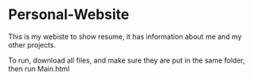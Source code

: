 # Personal-Website
This is my webiste to show resume, it has information about me and my other projects.

To run, download all files, and make sure they are put in the same folder, then run Main.html



